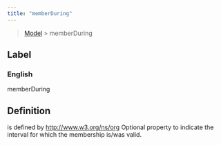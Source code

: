 ```yaml
---
title: "memberDuring"
---
```


> [Model](./../) > memberDuring

## Label

### English
memberDuring


## Definition
is defined by http://www.w3.org/ns/org Optional property to indicate the interval for which the membership is/was valid. 


    
